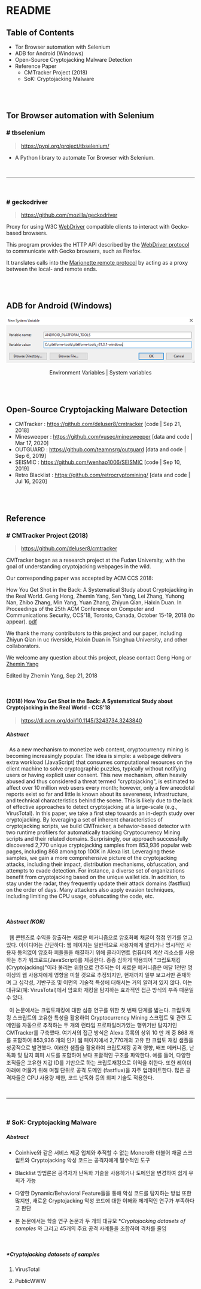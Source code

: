 # README

## Table of Contents

- Tor Browser automation with Selenium
- ADB for Android (Windows)
- Open-Source Cryptojacking Malware Detection
- Reference Paper
  - CMTracker Project (2018)
  - SoK: Cryptojacking Malware

<br/>

<br/>

## Tor Browser automation with Selenium

### # tbselenium

> https://pypi.org/project/tbselenium/

- A Python library to automate Tor Browser with Selenium.

<br/>

---

<br/>

### # geckodriver

> https://github.com/mozilla/geckodriver

Proxy for using W3C [WebDriver](https://developer.mozilla.org/en-US/docs/Web/WebDriver) compatible clients to interact with Gecko-based browsers.

This program provides the HTTP API described by the [WebDriver protocol](https://w3c.github.io/webdriver/#protocol) to communicate with Gecko browsers, such as Firefox.

It translates calls into the [Marionette remote protocol](https://firefox-source-docs.mozilla.org/testing/marionette/) by acting as a proxy between the local- and remote ends.

<br/>

<br/>

## ADB for Android (Windows)

<p align="center">
    <img src="README.assets/ADB_for_Android_1.png"/>
    <div align="center">Environment Variables | System variables</div>
</p>

<br/>

<br/>

## Open-Source Cryptojacking Malware Detection

- CMTracker : https://github.com/deluser8/cmtracker [code | Sep 21, 2018]
- Minesweeper :  https://github.com/vusec/minesweeper [data and code | Mar 17, 2020]
- OUTGUARD : https://github.com/teamnsrg/outguard [data and code | Sep 6, 2019]
- SEISMIC :  https://github.com/wenhao1006/SEISMIC [code | Sep 10, 2019]
- Retro Blacklist : https://github.com/retrocryptomining/ [data and code |  Jul 16, 2020]

<br/>

<br/>

## Reference

### # CMTracker Project (2018)

> https://github.com/deluser8/cmtracker

CMTracker began as a research project at the Fudan University, with the goal of understanding cryptojacking webpages in the wild.

Our corresponding paper was accepted by ACM CCS 2018:

How You Get Shot in the Back: A Systematical Study about Cryptojacking in the Real World. Geng Hong, Zhemin Yang, Sen Yang, Lei Zhang, Yuhong Nan, Zhibo Zhang, Min Yang, Yuan Zhang, Zhiyun Qian, Haixin Duan. In Proceedings of the 25th ACM Conference on Computer and Communications Security, CCS'18, Toronto, Canada, October 15-19, 2018 (to appear). [pdf](https://yangzhemin.github.io/papers/cmtracker-ccs2018.pdf)

We thank the many contributors to this project and our paper, including Zhiyun Qian in uc riverside, Haixin Duan in Tsinghua University, and other collaborators.

We welcome any question about this project, please contact Geng Hong or [Zhemin Yang](https://yangzhemin.github.io/)

Edited by Zhemin Yang, Sep 21, 2018

<br/>

#### (2018) How You Get Shot in the Back: A Systematical Study about Cryptojacking in the Real World - CCS'18

> https://dl.acm.org/doi/10.1145/3243734.3243840

##### Abstract

&nbsp;&nbsp;As a new mechanism to monetize web content, cryptocurrency mining is becoming increasingly popular. The idea is simple: a webpage delivers extra workload (JavaScript) that consumes computational resources on the client machine to solve cryptographic puzzles, typically without notifying users or having explicit user consent. This new mechanism, often heavily abused and thus considered a threat termed "cryptojacking", is estimated to affect over 10 million web users every month; however, only a few anecdotal reports exist so far and little is known about its severeness, infrastructure, and technical characteristics behind the scene. This is likely due to the lack of effective approaches to detect cryptojacking at a large-scale (e.g., VirusTotal). In this paper, we take a first step towards an in-depth study over cryptojacking. By leveraging a set of inherent characteristics of cryptojacking scripts, we build CMTracker, a behavior-based detector with two runtime profilers for automatically tracking Cryptocurrency Mining scripts and their related domains. Surprisingly, our approach successfully discovered 2,770 unique cryptojacking samples from 853,936 popular web pages, including 868 among top 100K in Alexa list. Leveraging these samples, we gain a more comprehensive picture of the cryptojacking attacks, including their impact, distribution mechanisms, obfuscation, and attempts to evade detection. For instance, a diverse set of organizations benefit from cryptojacking based on the unique wallet ids. In addition, to stay under the radar, they frequently update their attack domains (fastflux) on the order of days. Many attackers also apply evasion techniques, including limiting the CPU usage, obfuscating the code, etc.

<br/>

##### Abstract (KOR)

&nbsp;&nbsp;웹 콘텐츠로 수익을 창출하는 새로운 메커니즘으로 암호화폐 채굴이 점점 인기를 얻고 있다. 아이디어는 간단하다: 웹 페이지는 일반적으로 사용자에게 알리거나 명시적인 사용자 동의없이 암호화 퍼들들을 해결하기 위해 클라이언트 컴퓨터의 계산 리소스를 사용하는 추가 워크로드(JavaScript)를 제공한다. 종종 심하게 악용되어 "크립토재킹(Cryptojacking)"이라 불리는 위협으로 간주되는 이 새로운 메커니즘은 매달 1천만 명 이상의 웹 사용자에게 영향을 미칠 것으로 추정되지만, 현재까지 일부 보고서만 존재하며 그 심각성, 기반구조 및 이면의 기술적 특성에 대해서는 거의 알려져 있지 않다. 이는 대규모(예: VirusTotal)에서 암호화 재킹을 탐지하는 효과적인 접근 방식의 부족 때문일 수 있다.

&nbsp;&nbsp;이 논문에서는 크립토재킹에 대한 심층 연구를 위한 첫 번째 단계를 밟는다. 크립토재킹 스크립트의 고유한 특성을 활용하여 Cryptocurrency Mining 스크립트 및 관련 도메인을 자동으로 추적하는 두 개의 런타임 프로파일러가있는 행위기반 탐지기인 CMTracker를 구축했다. 여기서의 접근 방식은 Alexa 목록의 상위 10 만 개 중 868 개를 포함하여 853,936 개의 인기 웹 페이지에서 2,770개의 고유 한 크립토 재킹 샘플을 성공적으로 발견했다. 이러한 샘플을 활용하여 크립토재킹 공격 영향, 배포 메커니즘, 난독화 및 탐지 회피 시도를 포함하여 보다 포괄적인 구조를 파악한다. 예를 들어, 다양한 조직들은 고유한 지갑 ID를 기반으로 하는 크립토재킹으로 이익을 취한다. 또한 레이더 아래에 머물기 위해 며칠 단위로 공격 도메인 (fastflux)을 자주 업데이트한다. 많은 공격자들은 CPU 사용량 제한, 코드 난독화 등의 회피 기술도 적용한다.

<br/>

-----

<br/>

### # SoK: Cryptojacking Malware

##### Abstract

- Coinhive와 같은 서비스 제공 업체와 추적할 수 없는 Monero와 더불어 채굴 스크립트와 Cryptojacking 악성 코드는 공격자에게 필수적인 도구

- Blacklist 방법론은 공격자가 난독화 기술을 사용하거나 도메인을 변경하여 쉽게 우회가 가능

- 다양한 Dynamic/Behavioral Feature들을 통해 악성 코드를 탐지하는 방법 또한 많지만, 새로운 Cryptojacking 악성 코드에 대한 이해와 체계적인 연구가 부족하다고 판단

- 본 논문에서는 학술 연구 논문과 두 개의 대규모 **Cryptojacking datasets of samples* 와 그리고 45개의 주요 공격 사례들을 조합하여 격차를 줄임

<br/>

##### **Cryptojacking datasets of samples*

1) VirusTotal

2) PublicWWW